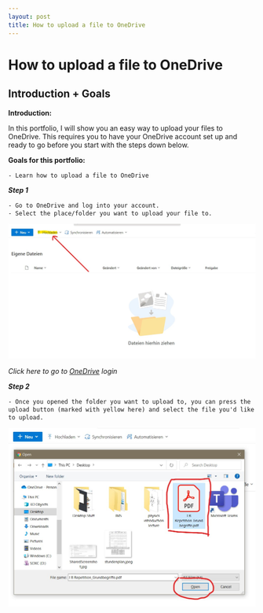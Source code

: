 ```yaml
---
layout: post
title: How to upload a file to OneDrive
---
```



# How to upload a file to OneDrive


## Introduction + Goals

**Introduction:**

In this portfolio, I will show you an easy way to upload your files to OneDrive. This requires you to have your OneDrive account set up and ready to go before you start with the steps down below.

**Goals for this portfolio:**

    - Learn how to upload a file to OneDrive
    

***Step 1***

    - Go to OneDrive and log into your account.
    - Select the place/folder you want to upload your file to.
    
![Wie lade ich eine Datei hoch](https://github.com/mnaray/mnaray.github.io/blob/master/images/hochladen.png?raw=true)
    
*Click here to go to [OneDrive](https://onedrive.live.com/about/de-de/signin/) login*


***Step 2***

    - Once you opened the folder you want to upload to, you can press the upload button (marked with yellow here) and select the file you'd like to upload.
    
![config.yml](https://github.com/mnaray/mnaray.github.io/blob/master/images/open_file.png)


